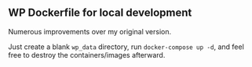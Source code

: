 ## WP Dockerfile for local development

Numerous improvements over my original version. 

Just create a blank `wp_data` directory, run `docker-compose up -d`,
and feel free to destroy the containers/images afterward.
